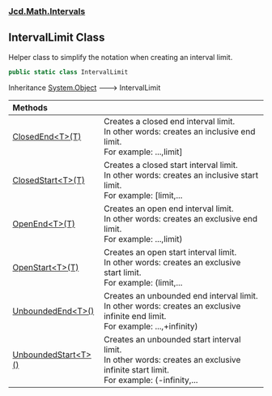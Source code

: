 ### [Jcd.Math.Intervals](Jcd.Math.Intervals.md 'Jcd.Math.Intervals')

## IntervalLimit Class

Helper class to simplify the notation when creating an interval limit.

```csharp
public static class IntervalLimit
```

Inheritance [System.Object](https://docs.microsoft.com/en-us/dotnet/api/System.Object 'System.Object') &#129106; IntervalLimit

| Methods | |
| :--- | :--- |
| [ClosedEnd&lt;T&gt;(T)](Jcd.Math.Intervals.IntervalLimit.ClosedEnd_T_(T).md 'Jcd.Math.Intervals.IntervalLimit.ClosedEnd<T>(T)') | Creates a closed end interval limit.<br/>In other words: creates an inclusive end limit.  <br/>For example: ...,limit] |
| [ClosedStart&lt;T&gt;(T)](Jcd.Math.Intervals.IntervalLimit.ClosedStart_T_(T).md 'Jcd.Math.Intervals.IntervalLimit.ClosedStart<T>(T)') | Creates a closed start interval limit.<br/>In other words: creates an inclusive start limit.  <br/>For example: [limit,... |
| [OpenEnd&lt;T&gt;(T)](Jcd.Math.Intervals.IntervalLimit.OpenEnd_T_(T).md 'Jcd.Math.Intervals.IntervalLimit.OpenEnd<T>(T)') | Creates an open end interval limit.<br/>In other words: creates an exclusive end limit.  <br/>For example: ...,limit) |
| [OpenStart&lt;T&gt;(T)](Jcd.Math.Intervals.IntervalLimit.OpenStart_T_(T).md 'Jcd.Math.Intervals.IntervalLimit.OpenStart<T>(T)') | Creates an open start interval limit.<br/>In other words: creates an exclusive start limit.  <br/>For example: (limit,... |
| [UnboundedEnd&lt;T&gt;()](Jcd.Math.Intervals.IntervalLimit.UnboundedEnd_T_().md 'Jcd.Math.Intervals.IntervalLimit.UnboundedEnd<T>()') | Creates an unbounded end interval limit.<br/>In other words: creates an exclusive infinite end limit.  <br/>For example: ...,+infinity) |
| [UnboundedStart&lt;T&gt;()](Jcd.Math.Intervals.IntervalLimit.UnboundedStart_T_().md 'Jcd.Math.Intervals.IntervalLimit.UnboundedStart<T>()') | Creates an unbounded start interval limit.<br/>In other words: creates an exclusive infinite start limit.  <br/>For example: (-infinity,... |
